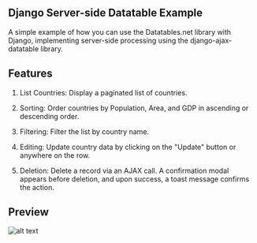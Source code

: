 ## **Django Server-side Datatable Example**

A simple example of how you can use the Datatables.net library with Django, implementing server-side processing using the django-ajax-datatable library.

## **Features**

1. List Countries: Display a paginated list of countries.

2. Sorting: Order countries by Population, Area, and GDP in ascending or descending order.

3. Filtering: Filter the list by country name.

4. Editing: Update country data by clicking on the "Update" button or anywhere on the row.

5. Deletion: Delete a record via an AJAX call. A confirmation modal appears before deletion, and upon success, a toast message confirms the action.

## **Preview**
![alt text](IPreview.png "Preview")
